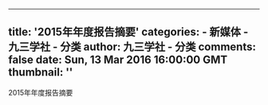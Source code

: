 
---
title: '2015年年度报告摘要'
categories: 
    - 新媒体
    - 九三学社 - 分类
author: 九三学社 - 分类
comments: false
date: Sun, 13 Mar 2016 16:00:00 GMT
thumbnail: ''
---

<div>   
2015年年度报告摘要  
</div>
            